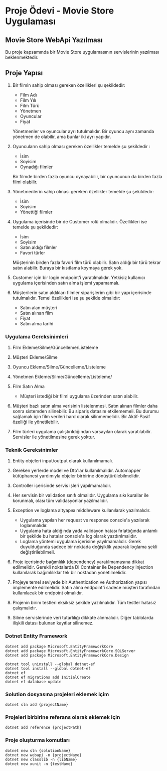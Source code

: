 # Proje Ödevi - Movie Store Uygulaması

## Movie Store WebApi Yazılması

Bu proje kapsamında bir Movie Store uygulamasının servislerinin yazılması beklenmektedir.

## Proje Yapısı

1. Bir filmin sahip olması gereken özellikleri şu şekildedir:

    * Film Adı
    * Film Yılı
    * Film Türü
    * Yönetmen
    * Oyuncular
    * Fiyat

    Yönetmenler ve oyuncular ayrı tutulmalıdır. Bir oyuncu aynı zamanda yönetmen de olabilir, ama bunlar iki ayrı yapıdır.

2. Oyuncuların sahip olması gereken özellikler temelde şu şekildedir :

    * İsim
    * Soyisim
    * Oynadığı filmler

    Bir filmde birden fazla oyuncu oynayabilir, bir oyuncunun da birden fazla filmi olabilir.

3. Yönetmenlerin sahip olması gereken özellikler temelde şu şekildedir:

    * İsim
    * Soyisim
    * Yönettiği filmler

4. Uygulama içerisinde bir de Customer rolü olmalıdır. Özellikleri ise temelde şu şekildedir:

    * İsim
    * Soyisim
    * Satın aldığı filmler
    * Favori türler

    Müşterinin birden fazla favori film türü olabilir. Satın aldığı bir türü tekrar satın alabilir. Buraya bir kısıtlama koymaya gerek yok.

5. Customer için bir login endpoint'i yaratılmalıdır. Yetkisiz kullanıcı uygulama içerisinden satın alma işlemi yapamamalı.

6. Müşterilerin satın aldıkları filmler siparişlerim gibi bir yapı içerisinde tutulmalıdır. Temel özellikleri ise şu şekilde olmalıdır:

    * Satın alan müşteri
    * Satın alınan film
    * Fiyat
    * Satın alma tarihi

### Uygulama Gereksinimleri

1. Film Ekleme/Silme/Güncelleme/Listeleme

2. Müşteri Ekleme/Silme

3. Oyuncu Ekleme/Silme/Güncelleme/Listeleme

4. Yönetmen Ekleme/Silme/Güncelleme/Listeleme/

5. Film Satın Alma

    * Müşteri istediği bir filmi uygulama üzerinden satın alabilir.

6. Müşteri bazlı satın alma verisinin listelenmesi. Satın alınan filmler daha sonra sistemden silinebilir. Bu sipariş datasını etkilememeli. Bu durumu sağlamak için film verileri hard olarak silinmemelidir. Bir Aktif-Pasif özelliği ile yönetilebilir.

7. Film türleri uygulama çalıştırıldığından varsayılan olarak yaratılabilir. Servisler ile yönetilmesine gerek yoktur.

### Teknik Gereksinimler

1. Entity objeleri input/output olarak kullanılmamalı.

2. Gereken yerlerde model ve Dto'lar kullanılmalıdır. Automapper kütüphanesi yardımıyla objeler birbirine dönüştürülebilmelidir.

3. Controller içerisinde servis işleri yapılmamalıdır.

4. Her servisin bir validation sınıfı olmalıdır. Uygulama sıkı kurallar ile korunmalı, olası tüm validasyonlar yazılmalıdır.

5. Exception ve loglama altyapısı middleware kullanılarak yazılmalıdır.

    * Uygulama yapılan her request ve response console'a yazılarak loglanmalıdır.
    * Uygulama hata aldığında yada validayon hatası fırlattığında anlamlı bir şekilde bu hatalar console'a log olarak yazdırılmalıdır.
    * Loglama yöntemi uygulama içerisine yayılmamalıdır. Gerek duyulduğunda sadece bir noktada değişiklik yaparak loglama şekli değiştirilebilmeli.

6. Proje içerisinde bağımlılık (dependency) yaratılmamasına dikkat edilmelidir. Gerekli noktalarda DI Container ile Dependency Injection kullanılarak bağımlılıklar tek bir noktadan yönetilmelidir.

7. Projeye temel seviyede bir Authentication ve Authorization yapısı implemente edilmelidir. Satın alma endpoint'i sadece müşteri tarafından kullanılacak bir endpoint olmalıdır.

8. Projenin birim testleri eksiksiz şekilde yazılmalıdır. Tüm testler hatasız çalışmalıdır.

9. Silme servislerinde veri tutarlılığı dikkate alınmalıdır. Diğer tablolarda ilişkili datası bulunan kayıtlar silinemez.

### Dotnet Entity Framework

```.NET CLI
dotnet add package Microsoft.EntityFrameworkCore
dotnet add package Microsoft.EntityFrameworkCore.SQLServer
dotnet add package Microsoft.EntityFrameworkCore.Design

dotnet tool uninstall --global dotnet-ef
dotnet tool install --global dotnet-ef
dotnet ef
dotnet ef migrations add InitialCreate
dotnet ef database update
```

### Solution dosyasına projeleri eklemek içim

```.NET CLI
dotnet sln add {projectName}
```

### Projeleri birbirine referans olarak eklemek için

```.NETCLI
dotnet add reference {projectPath}
```

### Proje oluşturma komutları

```.NETCLI
dotnet new sln {solutionName}
dotnet new webapi -n {projectName}
dotnet new classlib -n {libName}
dotnet new xunit -n {testName}
```

